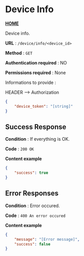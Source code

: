 # Device Info
**[HOME](../README.md)**

Device info.

**URL** : `/device/info/<device_id>`

**Method** : `GET`

**Authentication required** : NO

**Permissions required** : None


Informations to provide :

HEADER --> Authorization
```json
{
    "device_token": "[string]"
}
```

## Success Response

**Condition** : If everything is OK.

**Code** : `200 OK`

**Content example**

```json
{
    "success": true
}
```

## Error Responses

**Condition** : Error occured.

**Code** : `400 An error occured`

**Content example**

```json
{
    "message": "[Error message]",
    "success": false
}
```
